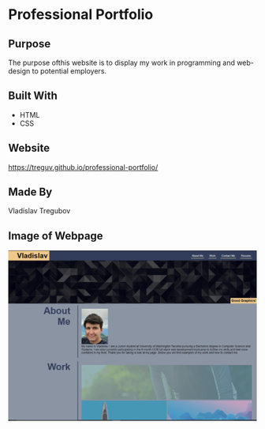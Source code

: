 # Professional Portfolio

## Purpose
The purpose ofthis website is to display my work in programming and web-design to potential employers.

## Built With
* HTML
* CSS

## Website
https://treguv.github.io/professional-portfolio/

## Made By
Vladislav Tregubov
## Image of Webpage
![Image of webpage](/assets/images/webpage-screenshot.PNG)
